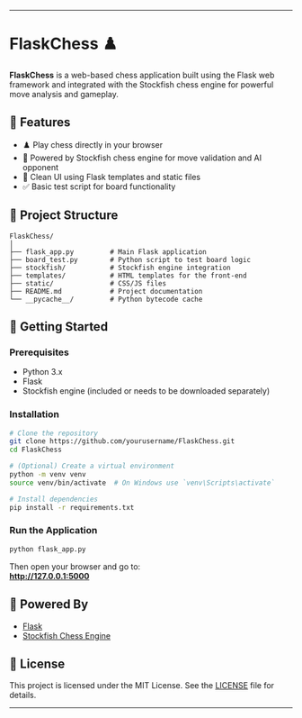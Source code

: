 
---

# FlaskChess ♟️

**FlaskChess** is a web-based chess application built using the Flask web framework and integrated with the Stockfish chess engine for powerful move analysis and gameplay.

## 🔧 Features

- ♟️ Play chess directly in your browser
- 🤖 Powered by Stockfish chess engine for move validation and AI opponent
- 🎨 Clean UI using Flask templates and static files
- ✅ Basic test script for board functionality

## 📁 Project Structure

```
FlaskChess/
│
├── flask_app.py         # Main Flask application
├── board_test.py        # Python script to test board logic
├── stockfish/           # Stockfish engine integration
├── templates/           # HTML templates for the front-end
├── static/              # CSS/JS files
├── README.md            # Project documentation
└── __pycache__/         # Python bytecode cache
```

## 🚀 Getting Started

### Prerequisites

- Python 3.x
- Flask
- Stockfish engine (included or needs to be downloaded separately)

### Installation

```bash
# Clone the repository
git clone https://github.com/yourusername/FlaskChess.git
cd FlaskChess

# (Optional) Create a virtual environment
python -m venv venv
source venv/bin/activate  # On Windows use `venv\Scripts\activate`

# Install dependencies
pip install -r requirements.txt
```

### Run the Application

```bash
python flask_app.py
```

Then open your browser and go to:  
**http://127.0.0.1:5000**

## 🧠 Powered By

- [Flask](https://flask.palletsprojects.com/)
- [Stockfish Chess Engine](https://stockfishchess.org/)

## 📜 License

This project is licensed under the MIT License. See the [LICENSE](LICENSE) file for details.

---
